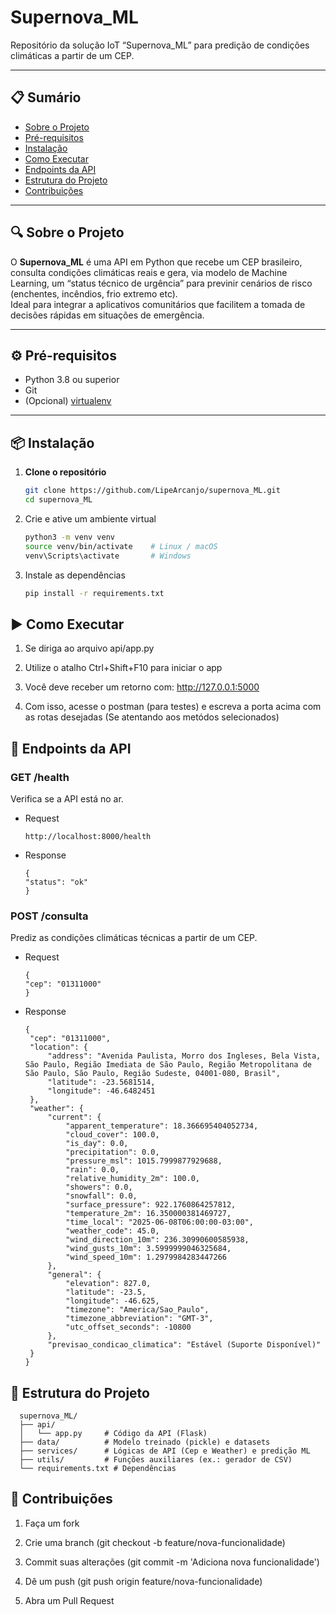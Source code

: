 # Supernova_ML

Repositório da solução IoT “Supernova_ML” para predição de condições climáticas a partir de um CEP.

---

## 📋 Sumário

- [Sobre o Projeto](#-sobre-o-projeto)  
- [Pré-requisitos](#-pré-requisitos)  
- [Instalação](#-instalação)
- [Como Executar](#-como-executar)  
- [Endpoints da API](#-endpoints-da-api)
- [Estrutura do Projeto](#-estrutura-do-projeto)  
- [Contribuições](#-contribuições)

---

## 🔍 Sobre o Projeto

O **Supernova_ML** é uma API em Python que recebe um CEP brasileiro, consulta condições climáticas reais e gera, via modelo de Machine Learning, um “status técnico de urgência” para previnir cenários de risco (enchentes, incêndios, frio extremo etc).  
Ideal para integrar a aplicativos comunitários que facilitem a tomada de decisões rápidas em situações de emergência.

---

## ⚙️ Pré-requisitos

- Python 3.8 ou superior  
- Git  
- (Opcional) [virtualenv](https://virtualenv.pypa.io/)  

---

## 📦 Instalação

1. **Clone o repositório**  
   ```bash
   git clone https://github.com/LipeArcanjo/supernova_ML.git
   cd supernova_ML

2. Crie e ative um ambiente virtual
   ```bash
   python3 -m venv venv
   source venv/bin/activate    # Linux / macOS
   venv\Scripts\activate       # Windows
   
3. Instale as dependências
   ```bash
   pip install -r requirements.txt
   
## ▶️ Como Executar

1. Se diriga ao arquivo api/app.py

2. Utilize o atalho Ctrl+Shift+F10 para iniciar o app

3. Você deve receber um retorno com: http://127.0.0.1:5000

4. Com isso, acesse o postman (para testes) e escreva a porta acima com as rotas desejadas (Se atentando aos metódos selecionados)

## 🚀 Endpoints da API

### GET /health

Verifica se a API está no ar.

- Request
   ```
  http://localhost:8000/health
  
- Response
   ```
   {
  "status": "ok"
   }
  
### POST /consulta

Prediz as condições climáticas técnicas a partir de um CEP.

- Request
   ```
  {
  "cep": "01311000"
   }
  
- Response
   ```
   {
    "cep": "01311000",
    "location": {
        "address": "Avenida Paulista, Morro dos Ingleses, Bela Vista, São Paulo, Região Imediata de São Paulo, Região Metropolitana de São Paulo, São Paulo, Região Sudeste, 04001-080, Brasil",
        "latitude": -23.5681514,
        "longitude": -46.6482451
    },
    "weather": {
        "current": {
            "apparent_temperature": 18.366695404052734,
            "cloud_cover": 100.0,
            "is_day": 0.0,
            "precipitation": 0.0,
            "pressure_msl": 1015.7999877929688,
            "rain": 0.0,
            "relative_humidity_2m": 100.0,
            "showers": 0.0,
            "snowfall": 0.0,
            "surface_pressure": 922.1760864257812,
            "temperature_2m": 16.350000381469727,
            "time_local": "2025-06-08T06:00:00-03:00",
            "weather_code": 45.0,
            "wind_direction_10m": 236.30990600585938,
            "wind_gusts_10m": 3.5999999046325684,
            "wind_speed_10m": 1.2979984283447266
        },
        "general": {
            "elevation": 827.0,
            "latitude": -23.5,
            "longitude": -46.625,
            "timezone": "America/Sao_Paulo",
            "timezone_abbreviation": "GMT-3",
            "utc_offset_seconds": -10800
        },
        "previsao_condicao_climatica": "Estável (Suporte Disponível)"
    }
   }
  
## 📁 Estrutura do Projeto

      supernova_ML/
      ├── api/           
      │   └── app.py     # Código da API (Flask)
      ├── data/          # Modelo treinado (pickle) e datasets
      ├── services/      # Lógicas de API (Cep e Weather) e predição ML
      ├── utils/         # Funções auxiliares (ex.: gerador de CSV)
      └── requirements.txt # Dependências

## 🤝 Contribuições

1. Faça um fork

2. Crie uma branch (git checkout -b feature/nova-funcionalidade)

3. Commit suas alterações (git commit -m 'Adiciona nova funcionalidade')

4. Dê um push (git push origin feature/nova-funcionalidade)

5. Abra um Pull Request





